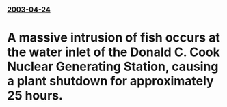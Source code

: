 ### [2003-04-24](/news/2003/04/24/index.md)

#  A massive intrusion of fish occurs at the water inlet of the Donald C. Cook Nuclear Generating Station, causing a plant shutdown for approximately 25 hours.



